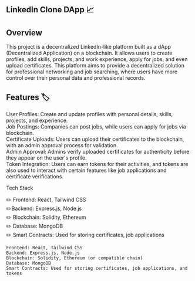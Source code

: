 ## LinkedIn Clone DApp :chart_with_upwards_trend:

## Overview ##

This project is a decentralized LinkedIn-like platform built as a dApp (Decentralized Application) on a blockchain. 
It allows users to create profiles, add skills, projects, and work experience, apply for jobs, and even upload certificates.
This platform aims to provide a decentralized solution for professional networking and job searching, where users have more control over their personal data and professional records.

## Features  :label:

User Profiles: Create and update profiles with personal details, skills, projects, and experience. <br/>
Job Postings: Companies can post jobs, while users can apply for jobs via blockchain.<br/> 
Certificate Uploads: Users can upload their certificates to the blockchain, with an admin approval process for validation. <br/>
Admin Approval: Admins verify uploaded certificates for authenticity before they appear on the user's profile. <br/>
 Token Integration: Users can earn tokens for their activities, and tokens are also used to interact with certain features like job applications and certificate verifications. <br/>

  Tech Stack

:pencil2: Frontend: React, Tailwind CSS <br/> 
:pencil2:Backend: Express.js, Node.js <br/> 
:pencil2: Blockchain: Solidity, Ethereum <br/> 
:pencil2: Database: MongoDB <br/> 
:pencil2: Smart Contracts: Used for storing certificates, job applications<br/> 
 
    Frontend: React, Tailwind CSS
    Backend: Express.js, Node.js
    Blockchain: Solidity, Ethereum (or compatible chain)
    Database: MongoDB
    Smart Contracts: Used for storing certificates, job applications, and tokens

